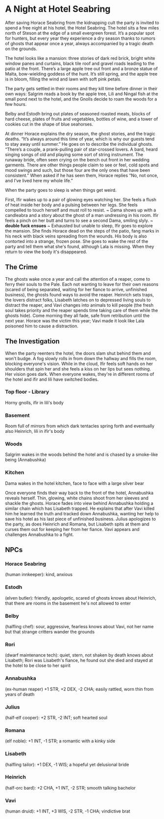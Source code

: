 # A Night at Hotel Seabring
After saving Horace Seabring from the kidnapping cult the party is invited to spend a free night at his hotel, the Hotel Seabring. The hotel sits a few miles north of Steson at the edge of a small evergreen forest. It’s a popular spot for hunters, but every year they experience a dry season thanks to rumors of ghosts that appear once a year, always accompanied by a tragic death on the grounds.

The hotel looks like a mansion: three stories of dark red brick, bright white window panes and curtains, black tile roof and gravel roads leading to the patio at the front. There’s a large apple tree out front and a bronze statue of Malta, bow-wielding goddess of the hunt. It’s still spring, and the apple tree is in bloom, filling the wind and lawn with soft pink petals.

The party gets settled in their rooms and they kill time before dinner in their own ways: Salgrim reads a book by the apple tree, Lili and Ningal fish at the small pond next to the hotel, and the Gnolls decide to roam the woods for a few hours.

Belby and Estodh bring out plates of seasoned roasted meats, blocks of hard cheese, plates of fruits and vegetables, bottles of wine, and a tower of cookies cut in the shape of blue seahorses.

At dinner Horace explains the dry season, the ghost stories, and the tragic deaths. “It’s always around this time of year, which is why our guests tend to stay away until summer.” He goes on to describe the individual ghosts. “There’s a couple, a prank-pulling pair of star-crossed lovers. A bard, heard singing songs of old and playing some sort of string instrument. The runaway bride, often seen crying on the bench out front in her wedding garments. There are other things people claim to see or feel, cold spots and mood swings and such, but those four are the only ones that have been consistent.” When asked if he has seen them, Horace replies “No, not once, and I’ve lived here my whole life.”

When the party goes to sleep is when things get weird.

First, Ifir wakes up to a pair of glowing eyes watching her. She feels a flush of heat inside her body and a pulsing between her legs. She feels compelled to touch herself and must roll to resist.
~
Dama shows up with a candleabra and a story about the ghost of a man undressing in his room. Ifir feels a pinch on her butt and turns to see a second Dama, smiling slyly.
~
**double fuck ensues**
~
Exhausted but unable to sleep, Ifir goes to explore the mansion. She finds Horace dead on the steps of the patio, fang marks in his neck with black veins spreading from the wounds. His body is also contorted into a strange, frozen pose. She goes to wake the rest of the party and tell them what she's found, although Lala is missing. When they return to view the body it's disappeared.

## The Crime
The ghosts wake once a year and call the attention of a reaper, come to ferry their souls to the Pale. Each not wanting to leave for their own reasons (scared of being separated, waiting for her fiance to arrive, unfinished business), the ghosts found ways to avoid the reaper. Heinrich sets traps, the lovers distract folks, Lisabeth latches on to depressed living souls to distract the reaper, and Vavi changes into animals to kill people (the fresh soul takes priority and the reaper spends time taking care of them while the ghosts hide). Come morning they all fade, safe from retribution until the next year. Horace was the victim this year; Vavi made it look like Lala poisoned him to cause a distraction.

## The Investigation
When the party reenters the hotel, the doors slam shut behind them and won't budge. A fog slowly rolls in from down the hallway and fills the room, blocking everyone's vision. While in the cloud, Ifir feels soft hands on her shoulders that spin her and she feels a kiss on her lips but sees nothing. Her vision goes dark. When everyone wakes, they're in different rooms of the hotel and ifir and lili have switched bodies.

### Top floor - Library
Horny gnolls, ifir in lili's body

### Basement
Room full of mirrors from which dark tentacles spring forth and eventually also Heinrich, lili in ifir's body

### Woods
Salgrim wakes in the woods behind the hotel and is chased by a smoke-like being (Annabushka)

### Kitchen
Dama wakes in the hotel kitchen, face to face with a large silver bear

Once everyone finds their way back to the front of the hotel, Annabushka reveals herself. Thin, glowing, white chains shoot from her sleeves and shackle the ghosts. Horace fades into view behind Annabushka holding a similar chain which has Lisabeth trapped. He explains that after Vavi killed him he learned the truth and tracked down Annabushka, wanting her help to save his hotel as his last piece of unfinished business. Julius apologizes to the party, as does Heinrich and Romana, but Lisabeth spits at them and curses them out for keeping her from her fiance. Vavi appears and challenges Annabushka to a fight.

## NPCs

### Horace Seabring
(human innkeeper): kind, anxious

### Estodh
(elven butler): friendly, apologetic, scared of ghosts
knows about Heinrich, that there are rooms in the basement he's not allowed to enter

### Belby
(halfling chef): sour, aggressive, fearless
knows about Vavi, not her name but that strange critters wander the grounds

### Rori
(dwarf maintenance tech): quiet, stern, not shaken by death
knows about Lisabeth; Rori was Lisabeth's fiance, he found out she died and stayed at the hotel to be close to her spirit

### Annabushka
(ex-human reaper) +1 STR, +2 DEX, -2 CHA; easily rattled, worn thin from years of death

### Julius
(half-elf cooper): +2 STR, -2 INT; soft hearted soul

### Romana
(elf noble): +1 INT, -1 STR; a romantic with a kinky side

### Lisabeth
(halfling tailor): +1 DEX, -1 WIS; a hopeful yet delusional bride

### Heinrich
(half-orc bard): +2 CHA, +1 INT, -2 STR; smooth talking bachelor

### Vavi
(human druid): +1 INT, +3 WIS, -2 STR, -1 CHA; vindictive brat
